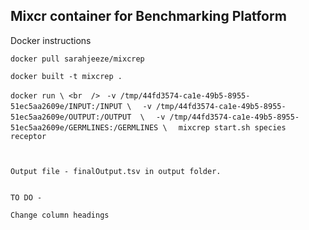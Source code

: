 ## Mixcr container for Benchmarking Platform

Docker instructions 




```docker pull sarahjeeze/mixcrep```

```docker built -t mixcrep . ```

```docker run \ <br  />```
   ```  -v /tmp/44fd3574-ca1e-49b5-8955-51ec5aa2609e/INPUT:/INPUT \ ```
  ```   -v /tmp/44fd3574-ca1e-49b5-8955-51ec5aa2609e/OUTPUT:/OUTPUT  \  ```
   ```  -v /tmp/44fd3574-ca1e-49b5-8955-51ec5aa2609e/GERMLINES:/GERMLINES \ ```
  ```   mixcrep start.sh species receptor  ```
```


Output file - finalOutput.tsv in output folder.


TO DO - 

Change column headings